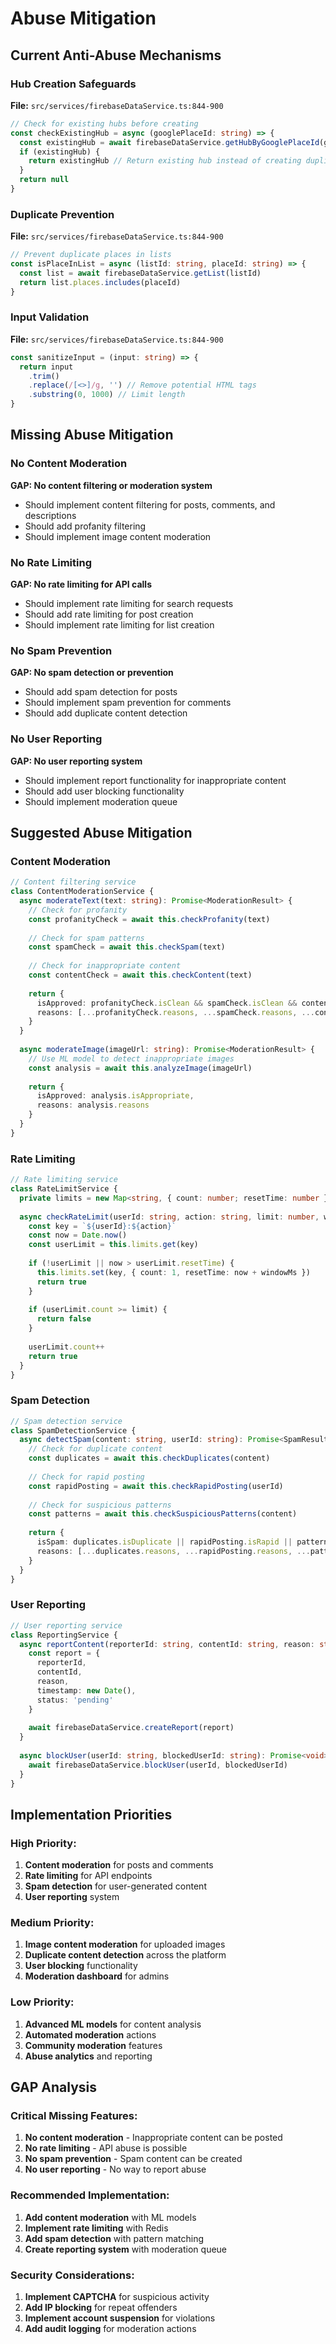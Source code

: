 # Abuse Mitigation

## Current Anti-Abuse Mechanisms

### Hub Creation Safeguards
**File:** `src/services/firebaseDataService.ts:844-900`
```typescript
// Check for existing hubs before creating
const checkExistingHub = async (googlePlaceId: string) => {
  const existingHub = await firebaseDataService.getHubByGooglePlaceId(googlePlaceId)
  if (existingHub) {
    return existingHub // Return existing hub instead of creating duplicate
  }
  return null
}
```

### Duplicate Prevention
**File:** `src/services/firebaseDataService.ts:844-900`
```typescript
// Prevent duplicate places in lists
const isPlaceInList = async (listId: string, placeId: string) => {
  const list = await firebaseDataService.getList(listId)
  return list.places.includes(placeId)
}
```

### Input Validation
**File:** `src/services/firebaseDataService.ts:844-900`
```typescript
const sanitizeInput = (input: string) => {
  return input
    .trim()
    .replace(/[<>]/g, '') // Remove potential HTML tags
    .substring(0, 1000) // Limit length
}
```

## Missing Abuse Mitigation

### No Content Moderation
**GAP: No content filtering or moderation system**
- Should implement content filtering for posts, comments, and descriptions
- Should add profanity filtering
- Should implement image content moderation

### No Rate Limiting
**GAP: No rate limiting for API calls**
- Should implement rate limiting for search requests
- Should add rate limiting for post creation
- Should implement rate limiting for list creation

### No Spam Prevention
**GAP: No spam detection or prevention**
- Should add spam detection for posts
- Should implement spam prevention for comments
- Should add duplicate content detection

### No User Reporting
**GAP: No user reporting system**
- Should implement report functionality for inappropriate content
- Should add user blocking functionality
- Should implement moderation queue

## Suggested Abuse Mitigation

### Content Moderation
```typescript
// Content filtering service
class ContentModerationService {
  async moderateText(text: string): Promise<ModerationResult> {
    // Check for profanity
    const profanityCheck = await this.checkProfanity(text)
    
    // Check for spam patterns
    const spamCheck = await this.checkSpam(text)
    
    // Check for inappropriate content
    const contentCheck = await this.checkContent(text)
    
    return {
      isApproved: profanityCheck.isClean && spamCheck.isClean && contentCheck.isClean,
      reasons: [...profanityCheck.reasons, ...spamCheck.reasons, ...contentCheck.reasons]
    }
  }
  
  async moderateImage(imageUrl: string): Promise<ModerationResult> {
    // Use ML model to detect inappropriate images
    const analysis = await this.analyzeImage(imageUrl)
    
    return {
      isApproved: analysis.isAppropriate,
      reasons: analysis.reasons
    }
  }
}
```

### Rate Limiting
```typescript
// Rate limiting service
class RateLimitService {
  private limits = new Map<string, { count: number; resetTime: number }>()
  
  async checkRateLimit(userId: string, action: string, limit: number, windowMs: number): Promise<boolean> {
    const key = `${userId}:${action}`
    const now = Date.now()
    const userLimit = this.limits.get(key)
    
    if (!userLimit || now > userLimit.resetTime) {
      this.limits.set(key, { count: 1, resetTime: now + windowMs })
      return true
    }
    
    if (userLimit.count >= limit) {
      return false
    }
    
    userLimit.count++
    return true
  }
}
```

### Spam Detection
```typescript
// Spam detection service
class SpamDetectionService {
  async detectSpam(content: string, userId: string): Promise<SpamResult> {
    // Check for duplicate content
    const duplicates = await this.checkDuplicates(content)
    
    // Check for rapid posting
    const rapidPosting = await this.checkRapidPosting(userId)
    
    // Check for suspicious patterns
    const patterns = await this.checkSuspiciousPatterns(content)
    
    return {
      isSpam: duplicates.isDuplicate || rapidPosting.isRapid || patterns.isSuspicious,
      reasons: [...duplicates.reasons, ...rapidPosting.reasons, ...patterns.reasons]
    }
  }
}
```

### User Reporting
```typescript
// User reporting service
class ReportingService {
  async reportContent(reporterId: string, contentId: string, reason: string): Promise<void> {
    const report = {
      reporterId,
      contentId,
      reason,
      timestamp: new Date(),
      status: 'pending'
    }
    
    await firebaseDataService.createReport(report)
  }
  
  async blockUser(userId: string, blockedUserId: string): Promise<void> {
    await firebaseDataService.blockUser(userId, blockedUserId)
  }
}
```

## Implementation Priorities

### High Priority:
1. **Content moderation** for posts and comments
2. **Rate limiting** for API endpoints
3. **Spam detection** for user-generated content
4. **User reporting** system

### Medium Priority:
1. **Image content moderation** for uploaded images
2. **Duplicate content detection** across the platform
3. **User blocking** functionality
4. **Moderation dashboard** for admins

### Low Priority:
1. **Advanced ML models** for content analysis
2. **Automated moderation** actions
3. **Community moderation** features
4. **Abuse analytics** and reporting

## GAP Analysis

### Critical Missing Features:
1. **No content moderation** - Inappropriate content can be posted
2. **No rate limiting** - API abuse is possible
3. **No spam prevention** - Spam content can be created
4. **No user reporting** - No way to report abuse

### Recommended Implementation:
1. **Add content moderation** with ML models
2. **Implement rate limiting** with Redis
3. **Add spam detection** with pattern matching
4. **Create reporting system** with moderation queue

### Security Considerations:
1. **Implement CAPTCHA** for suspicious activity
2. **Add IP blocking** for repeat offenders
3. **Implement account suspension** for violations
4. **Add audit logging** for moderation actions
